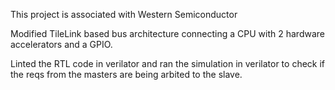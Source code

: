 This project is associated with Western Semiconductor

Modified TileLink based bus architecture connecting a CPU with 2 hardware accelerators and a GPIO.

Linted the RTL code in verilator and ran the simulation in verilator to check if the reqs from the masters are being arbited to the slave.
